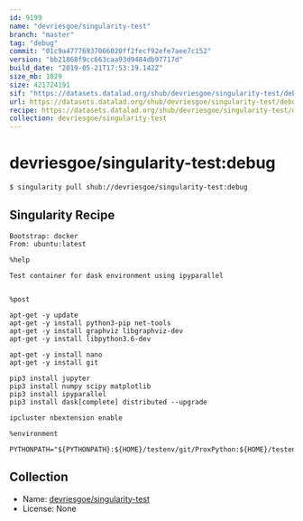 ```yaml
---
id: 9199
name: "devriesgoe/singularity-test"
branch: "master"
tag: "debug"
commit: "01c9a47776937066020ff2fecf92efe7aee7c152"
version: "bb21868f9cc663caa93d9484db97717d"
build_date: "2019-05-21T17:53:19.142Z"
size_mb: 1029
size: 421724191
sif: "https://datasets.datalad.org/shub/devriesgoe/singularity-test/debug/2019-05-21-01c9a477-bb21868f/bb21868f9cc663caa93d9484db97717d.simg"
url: https://datasets.datalad.org/shub/devriesgoe/singularity-test/debug/2019-05-21-01c9a477-bb21868f/
recipe: https://datasets.datalad.org/shub/devriesgoe/singularity-test/debug/2019-05-21-01c9a477-bb21868f/Singularity
collection: devriesgoe/singularity-test
---
```


# devriesgoe/singularity-test:debug

```bash
$ singularity pull shub://devriesgoe/singularity-test:debug
```

## Singularity Recipe

```singularity
Bootstrap: docker
From: ubuntu:latest

%help

Test container for dask environment using ipyparallel


%post

apt-get -y update
apt-get -y install python3-pip net-tools
apt-get -y install graphviz libgraphviz-dev
apt-get -y install libpython3.6-dev

apt-get -y install nano
apt-get -y install git

pip3 install jupyter
pip3 install numpy scipy matplotlib
pip3 install ipyparallel
pip3 install dask[complete] distributed --upgrade

ipcluster nbextension enable

%environment

PYTHONPATH="${PYTHONPATH}:${HOME}/testenv/git/ProxPython:${HOME}/testenv/git/samsara/python"
```

## Collection

 - Name: [devriesgoe/singularity-test](https://github.com/devriesgoe/singularity-test)
 - License: None

